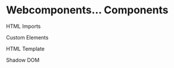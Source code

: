 Webcomponents... Components
===========================

HTML Imports

Custom Elements

HTML Template

Shadow DOM